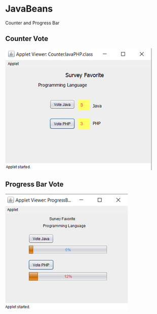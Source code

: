 # JavaBeans
Counter and Progress Bar

## Counter Vote
![Image of Counter](Screenshot_1.png)

## Progress Bar Vote
![Image of Progress Bar](Screenshot_2.png)
